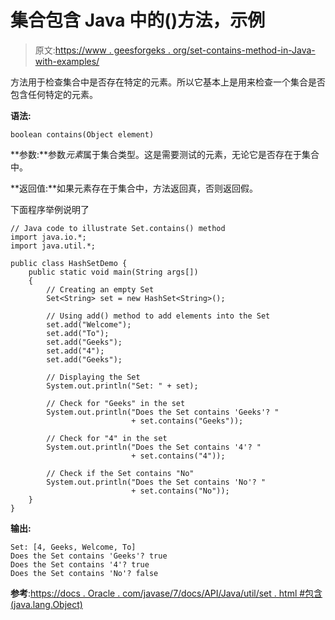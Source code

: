 # 集合包含 Java 中的()方法，示例

> 原文:[https://www . geesforgeks . org/set-contains-method-in-Java-with-examples/](https://www.geeksforgeeks.org/set-contains-method-in-java-with-examples/)

方法用于检查集合中是否存在特定的元素。所以它基本上是用来检查一个集合是否包含任何特定的元素。

**语法:**

```
boolean contains(Object element)
```

**参数:**参数*元素*属于集合类型。这是需要测试的元素，无论它是否存在于集合中。

**返回值:**如果元素存在于集合中，方法返回真，否则返回假。

下面程序举例说明了

```
// Java code to illustrate Set.contains() method
import java.io.*;
import java.util.*;

public class HashSetDemo {
    public static void main(String args[])
    {
        // Creating an empty Set
        Set<String> set = new HashSet<String>();

        // Using add() method to add elements into the Set
        set.add("Welcome");
        set.add("To");
        set.add("Geeks");
        set.add("4");
        set.add("Geeks");

        // Displaying the Set
        System.out.println("Set: " + set);

        // Check for "Geeks" in the set
        System.out.println("Does the Set contains 'Geeks'? "
                           + set.contains("Geeks"));

        // Check for "4" in the set
        System.out.println("Does the Set contains '4'? "
                           + set.contains("4"));

        // Check if the Set contains "No"
        System.out.println("Does the Set contains 'No'? "
                           + set.contains("No"));
    }
}
```

**输出:**

```
Set: [4, Geeks, Welcome, To]
Does the Set contains 'Geeks'? true
Does the Set contains '4'? true
Does the Set contains 'No'? false

```

**参考**:[https://docs . Oracle . com/javase/7/docs/API/Java/util/set . html #包含(java.lang.Object)](https://docs.oracle.com/javase/7/docs/api/java/util/Set.html#contains(java.lang.Object))